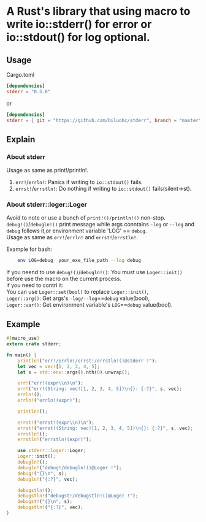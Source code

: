 # A Rust's library that using macro to write io::stderr() for error or io::stdout() for log optional.

## Usage
Cargo.toml

```toml
[dependencies]
stderr = "0.5.0"
```
or
```toml
[dependencies]
stderr = { git = "https://github.com/biluohc/stderr", branch = "master", version = "0.5.0"}
```

## Explain
### About stderr
Usage as same as print!/println!.

1. `err!`/`errln!`: Panics if writing to `io::stdout()` fails.
2. `errst!`/`errstln!`: Do nothing if writing to `io::stdout()` fails(silent->st).

### About stderr::loger::Loger
Avoid to note or use a bunch of `print!()/println!()` non-stop.  
`debug!()`/`debugln!()` print message while args conntains `-log` or `--log` and `debug` follows it,or environment variable 'LOG' == `debug`.  
Usage as same as `err!`/`errln!` and `errst!`/`errstln!`.

Example for bash:
```bash
    env LOG=debug  your_exe_file_path --log debug
```  
If you neend to use `debug!()`/`debugln!()`:
You must use `Loger::init()` before use the macro on the current process.  
if you need to contrl it:  
You can use `Loger::set(bool)` to replace `Loger::init()`,  
`Loger::arg()`: Get args's `-log/--log`==`debug` value(bool),  
`Loger::var()`: Get environment variable's `LOG`==`debug` value(bool).  

## Example

```rust
#[macro_use]
extern crate stderr;

fn main() {
    println!("err!/errln!/errst!/errstln!()@stderr !");
    let vec = vec![1, 2, 3, 4, 5];
    let s = std::env::args().nth(0).unwrap();

    err!("err!(expr\\n)\n");
    err!("err!(String: vec![1, 2, 3, 4, 5])\n{}: {:?}", s, vec);
    errln!();
    errln!("errln!(expr)");

    println!();

    errst!("errst!(expr\\n)\n");
    errst!("errst!(String: vec![1, 2, 3, 4, 5])\n{}: {:?}", s, vec);
    errstln!();
    errstln!("errstln!(expr)");

    use stderr::loger::Loger;
    Loger::init();
    debugln!();
    debugln!("debug!/debugln!()@Loger !");
    debug!("{}\n", s);
    debugln!("{:?}", vec);

    debugstln!();
    debugstln!("debugst!/debugstln!()@Loger !");
    debugst!("{}\n", s);
    debugstln!("{:?}", vec);
}
```

